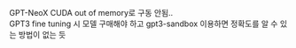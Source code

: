 GPT-NeoX CUDA out of memory로 구동 안됨..   
GPT3 fine tuning 시 모델 구매해야 하고 gpt3-sandbox 이용하면 정확도를 알 수 있는 방법이 없는 듯
